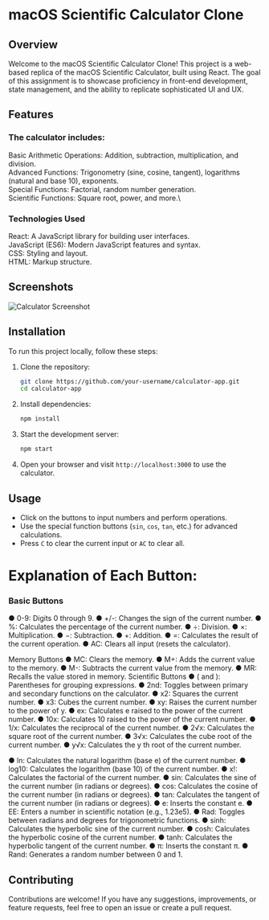 # macOS Scientific Calculator Clone

## Overview
Welcome to the macOS Scientific Calculator Clone! This project is a web-based replica of the macOS Scientific Calculator, built using React. The goal of this assignment is to showcase proficiency in front-end development, state management, and the ability to replicate sophisticated UI and UX.

## Features
### The calculator includes:

Basic Arithmetic Operations: Addition, subtraction, multiplication, and division.\
Advanced Functions: Trigonometry (sine, cosine, tangent), logarithms (natural and base 10), exponents.\
Special Functions: Factorial, random number generation.\
Scientific Functions: Square root, power, and more.\

### Technologies Used
React: A JavaScript library for building user interfaces.\
JavaScript (ES6): Modern JavaScript features and syntax.\
CSS: Styling and layout.\
HTML: Markup structure.


## Screenshots

![Calculator Screenshot](./mac.jpg")

## Installation

To run this project locally, follow these steps:

1. Clone the repository:

   ```bash
   git clone https://github.com/your-username/calculator-app.git
   cd calculator-app
   ```

2. Install dependencies:

   ```bash
   npm install
   ```

3. Start the development server:

   ```bash
   npm start
   ```

4. Open your browser and visit `http://localhost:3000` to use the calculator.

## Usage

- Click on the buttons to input numbers and perform operations.
- Use the special function buttons (`sin`, `cos`, `tan`, etc.) for advanced calculations.
- Press `C` to clear the current input or `AC` to clear all.

# Explanation of Each Button:

### Basic Buttons

● 0-9: Digits 0 through 9.
● +/-: Changes the sign of the current number.
● %: Calculates the percentage of the current number.
● ÷: Division.
● ×: Multiplication.
● −: Subtraction.
● +: Addition.
● =: Calculates the result of the current operation.
● AC: Clears all input (resets the calculator).

Memory Buttons
● MC: Clears the memory.
● M+: Adds the current value to the memory.
● M-: Subtracts the current value from the memory.
● MR: Recalls the value stored in memory.
Scientific Buttons
● ( and ): Parentheses for grouping expressions.
● 2nd: Toggles between primary and secondary functions on the calculator.
● x2: Squares the current number.
● x3: Cubes the current number.
● xy: Raises the current number to the power of y.
● ex: Calculates e raised to the power of the current number.
● 10x: Calculates 10 raised to the power of the current number.
● 1/x: Calculates the reciprocal of the current number.
● 2√x: Calculates the square root of the current number.
● 3√x: Calculates the cube root of the current number.
● y√x: Calculates the y
th
root of the current number.

● ln: Calculates the natural logarithm (base e) of the current number.
● log10: Calculates the logarithm (base 10) of the current number.
● x!: Calculates the factorial of the current number.
● sin: Calculates the sine of the current number (in radians or degrees).
● cos: Calculates the cosine of the current number (in radians or degrees).
● tan: Calculates the tangent of the current number (in radians or degrees).
● e: Inserts the constant e.
● EE: Enters a number in scientific notation (e.g., 1.23e5).
● Rad: Toggles between radians and degrees for trigonometric functions.
● sinh: Calculates the hyperbolic sine of the current number.
● cosh: Calculates the hyperbolic cosine of the current number.
● tanh: Calculates the hyperbolic tangent of the current number.
● π: Inserts the constant π.
● Rand: Generates a random number between 0 and 1.

## Contributing

Contributions are welcome! If you have any suggestions, improvements, or feature requests, feel free to open an issue or create a pull request.

